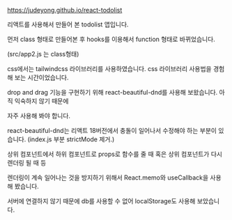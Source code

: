 https://judeyong.github.io/react-todolist

리액트를 사용해서 만들어 본 todolist 앱입니다.

먼저 class 형태로 만들어본 후 hooks를 이용해서 function 형태로 바뀌었습니다.

(src/app2.js 는 class형태)

css에서는 tailwindcss 라이브러리를 사용하였습니다. css 라이브러리 사용법을 경험해 보는 시간이었습니다.

drop and drag 기능을 구현하기 위해 react-beautiful-dnd를 사용해 보왔습니다. 아직 익숙하지 않기 때문에 

자주 사용해 봐야 합니다. 

react-beautiful-dnd는 리액트 18버전에서 충돌이 일어나서 수정해야 하는 부분이 있습니다. (index.js 부분 strictMode 제거.)

상위 컴포넌트에서 하위 컴포넌트로  props로 함수를 줄 때 혹은 상위 컴포넌트가 다시 렌더링 될 때 등

렌더링이 계속 일어나는 것을 방지하기 위해서 React.memo와 useCallback을 사용해 봤습니다.

서버에 연결하지 않기 때문에 db를 사용할 수 없어 localStorage도 사용해 보았습니다.
